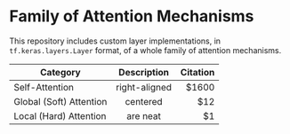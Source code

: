 # Family of Attention Mechanisms
This repository includes custom layer implementations, in ```tf.keras.layers.Layer``` format, of a whole family of attention 
mechanisms.

| Category                 | Description          | Citation  |
| ------------------------ |:-------------:| -----:|
| Self-Attention           | right-aligned | $1600 |
| Global (Soft) Attention  | centered      |   $12 |
| Local (Hard) Attention   | are neat      |    $1 |
